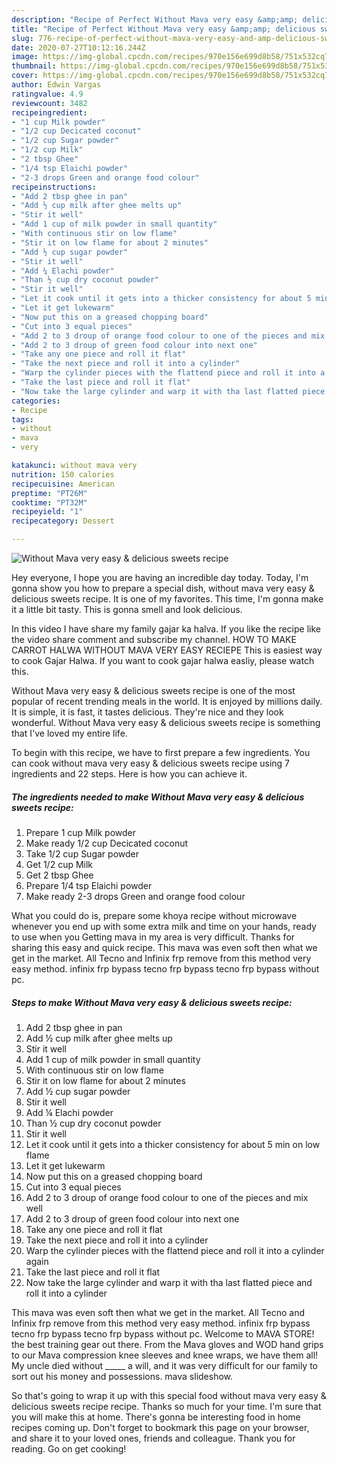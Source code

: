 ```yaml
---
description: "Recipe of Perfect Without Mava very easy &amp;amp; delicious sweets recipe"
title: "Recipe of Perfect Without Mava very easy &amp;amp; delicious sweets recipe"
slug: 776-recipe-of-perfect-without-mava-very-easy-and-amp-delicious-sweets-recipe
date: 2020-07-27T10:12:16.244Z
image: https://img-global.cpcdn.com/recipes/970e156e699d8b58/751x532cq70/without-mava-very-easy-delicious-sweets-recipe-recipe-main-photo.jpg
thumbnail: https://img-global.cpcdn.com/recipes/970e156e699d8b58/751x532cq70/without-mava-very-easy-delicious-sweets-recipe-recipe-main-photo.jpg
cover: https://img-global.cpcdn.com/recipes/970e156e699d8b58/751x532cq70/without-mava-very-easy-delicious-sweets-recipe-recipe-main-photo.jpg
author: Edwin Vargas
ratingvalue: 4.9
reviewcount: 3482
recipeingredient:
- "1 cup Milk powder"
- "1/2 cup Decicated coconut"
- "1/2 cup Sugar powder"
- "1/2 cup Milk"
- "2 tbsp Ghee"
- "1/4 tsp Elaichi powder"
- "2-3 drops Green and orange food colour"
recipeinstructions:
- "Add 2 tbsp ghee in pan"
- "Add ½ cup milk after ghee melts up"
- "Stir it well"
- "Add 1 cup of milk powder in small quantity"
- "With continuous stir on low flame"
- "Stir it on low flame for about 2 minutes"
- "Add ½ cup sugar powder"
- "Stir it well"
- "Add ¼ Elachi powder"
- "Than ½ cup dry coconut powder"
- "Stir it well"
- "Let it cook until it gets into a thicker consistency for about 5 min on low flame"
- "Let it get lukewarm"
- "Now put this on a greased chopping board"
- "Cut into 3 equal pieces"
- "Add 2 to 3 droup of orange food colour to one of the pieces and mix well"
- "Add 2 to 3 droup of green food colour into next one"
- "Take any one piece and roll it flat"
- "Take the next piece and roll it into a cylinder"
- "Warp the cylinder pieces with the flattend piece and roll it into a cylinder again"
- "Take the last piece and roll it flat"
- "Now take the large cylinder and warp it with tha last flatted piece and roll it into a cylinder"
categories:
- Recipe
tags:
- without
- mava
- very

katakunci: without mava very 
nutrition: 150 calories
recipecuisine: American
preptime: "PT26M"
cooktime: "PT32M"
recipeyield: "1"
recipecategory: Dessert

---
```



![Without Mava very easy &amp; delicious sweets recipe](https://img-global.cpcdn.com/recipes/970e156e699d8b58/751x532cq70/without-mava-very-easy-delicious-sweets-recipe-recipe-main-photo.jpg)

Hey everyone, I hope you are having an incredible day today. Today, I'm gonna show you how to prepare a special dish, without mava very easy &amp; delicious sweets recipe. It is one of my favorites. This time, I'm gonna make it a little bit tasty. This is gonna smell and look delicious.

In this video I have share my family gajar ka halva. If you like the recipe like the video share comment and subscribe my channel. HOW TO MAKE CARROT HALWA WITHOUT MAVA VERY EASY RECIEPE This is easiest way to cook Gajar Halwa. If you want to cook gajar halwa easliy, please watch this.

Without Mava very easy &amp; delicious sweets recipe is one of the most popular of recent trending meals in the world. It is enjoyed by millions daily. It is simple, it is fast, it tastes delicious. They're nice and they look wonderful. Without Mava very easy &amp; delicious sweets recipe is something that I've loved my entire life.


To begin with this recipe, we have to first prepare a few ingredients. You can cook without mava very easy &amp; delicious sweets recipe using 7 ingredients and 22 steps. Here is how you can achieve it.

<!--inarticleads1-->

##### The ingredients needed to make Without Mava very easy &amp; delicious sweets recipe:

1. Prepare 1 cup Milk powder
1. Make ready 1/2 cup Decicated coconut
1. Take 1/2 cup Sugar powder
1. Get 1/2 cup Milk
1. Get 2 tbsp Ghee
1. Prepare 1/4 tsp Elaichi powder
1. Make ready 2-3 drops Green and orange food colour


What you could do is, prepare some khoya recipe without microwave whenever you end up with some extra milk and time on your hands, ready to use when you Getting mava in my area is very difficult. Thanks for sharing this easy and quick recipe. This mava was even soft then what we get in the market. All Tecno and Infinix frp remove from this method very easy method. infinix frp bypass tecno frp bypass tecno frp bypass without pc. 

<!--inarticleads2-->

##### Steps to make Without Mava very easy &amp; delicious sweets recipe:

1. Add 2 tbsp ghee in pan
1. Add ½ cup milk after ghee melts up
1. Stir it well
1. Add 1 cup of milk powder in small quantity
1. With continuous stir on low flame
1. Stir it on low flame for about 2 minutes
1. Add ½ cup sugar powder
1. Stir it well
1. Add ¼ Elachi powder
1. Than ½ cup dry coconut powder
1. Stir it well
1. Let it cook until it gets into a thicker consistency for about 5 min on low flame
1. Let it get lukewarm
1. Now put this on a greased chopping board
1. Cut into 3 equal pieces
1. Add 2 to 3 droup of orange food colour to one of the pieces and mix well
1. Add 2 to 3 droup of green food colour into next one
1. Take any one piece and roll it flat
1. Take the next piece and roll it into a cylinder
1. Warp the cylinder pieces with the flattend piece and roll it into a cylinder again
1. Take the last piece and roll it flat
1. Now take the large cylinder and warp it with tha last flatted piece and roll it into a cylinder


This mava was even soft then what we get in the market. All Tecno and Infinix frp remove from this method very easy method. infinix frp bypass tecno frp bypass tecno frp bypass without pc. Welcome to MAVA STORE! the best training gear out there. From the Mava gloves and WOD hand grips to our Mava compression knee sleeves and knee wraps, we have them all! My uncle died without _____ a will, and it was very difficult for our family to sort out his money and possessions. mava slideshow. 

So that's going to wrap it up with this special food without mava very easy &amp; delicious sweets recipe recipe. Thanks so much for your time. I'm sure that you will make this at home. There's gonna be interesting food in home recipes coming up. Don't forget to bookmark this page on your browser, and share it to your loved ones, friends and colleague. Thank you for reading. Go on get cooking!
